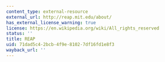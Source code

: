 ```yaml
---
content_type: external-resource
external_url: http://reap.mit.edu/about/
has_external_license_warning: true
license: https://en.wikipedia.org/wiki/All_rights_reserved
status: ''
title: REAP
uid: 71dad5c4-2bcb-4f9e-8102-7df16fd1e8f3
wayback_url: ''
---
```

